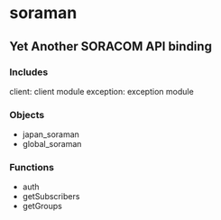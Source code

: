# soraman
## Yet Another SORACOM API binding

### Includes
client: client module
exception: exception module

### Objects

* japan_soraman
* global_soraman

### Functions

* auth
* getSubscribers
* getGroups
